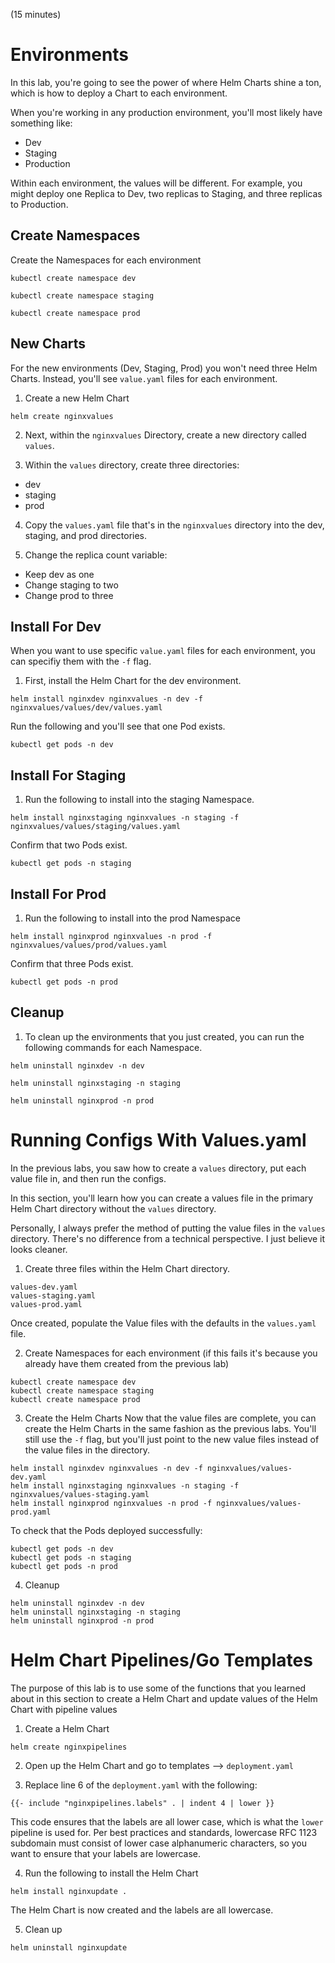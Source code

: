 (15 minutes)
# Environments

In this lab, you're going to see the power of where Helm Charts shine a ton, which is how to deploy a Chart to each environment.

When you're working in any production environment, you'll most likely have something like:
- Dev
- Staging
- Production

Within each environment, the values will be different. For example, you might deploy one Replica to Dev, two replicas to Staging, and three replicas to Production.

## Create Namespaces
Create the Namespaces for each environment

```
kubectl create namespace dev
```

```
kubectl create namespace staging
```

```
kubectl create namespace prod
```

## New Charts

For the new environments (Dev, Staging, Prod) you won't need three Helm Charts. Instead, you'll see `value.yaml` files for each environment.

1. Create a new Helm Chart
```
helm create nginxvalues
```

2. Next, within the `nginxvalues` Directory, create a new directory called `values`.

3. Within the `values` directory, create three directories:
- dev
- staging
- prod

4. Copy the `values.yaml` file that's in the `nginxvalues` directory into the dev, staging, and prod directories.

5. Change the replica count variable:
- Keep dev as one
- Change staging to two
- Change prod to three

## Install For Dev
When you want to use specific `value.yaml` files for each environment, you can specifiy them with the `-f` flag.
1. First, install the Helm Chart for the dev environment.
```
helm install nginxdev nginxvalues -n dev -f nginxvalues/values/dev/values.yaml
```

Run the following and you'll see that one Pod exists.
```
kubectl get pods -n dev
```

## Install For Staging
1. Run the following to install into the staging Namespace.

```
helm install nginxstaging nginxvalues -n staging -f nginxvalues/values/staging/values.yaml
```

Confirm that two Pods exist.
```
kubectl get pods -n staging
```

## Install For Prod
1. Run the following to install into the prod Namespace
```
helm install nginxprod nginxvalues -n prod -f nginxvalues/values/prod/values.yaml
```

Confirm that three Pods exist.
```
kubectl get pods -n prod
```

## Cleanup
1. To clean up the environments that you just created, you can run the following commands for each Namespace.

```
helm uninstall nginxdev -n dev
```

```
helm uninstall nginxstaging -n staging
```

```
helm uninstall nginxprod -n prod
```

# Running Configs With Values.yaml

In the previous labs, you saw how to create a `values` directory, put each value file in, and then run the configs.

In this section, you'll learn how you can create a values file in the primary Helm Chart directory without the `values` directory.

Personally, I always prefer the method of putting the value files in the `values` directory. There's no difference from a technical perspective. I just believe it looks cleaner.

1. Create three files within the Helm Chart directory.
```
values-dev.yaml
values-staging.yaml
values-prod.yaml
```

Once created, populate the Value files with the defaults in the `values.yaml` file.

2. Create Namespaces for each environment (if this fails it's because you already have them created from the previous lab)
```
kubectl create namespace dev
kubectl create namespace staging
kubectl create namespace prod
```

3. Create the Helm Charts
Now that the value files are complete, you can create the Helm Charts in the same fashion as the previous labs. You'll still use the `-f` flag, but you'll just point to the new value files instead of the value files in the directory.

```
helm install nginxdev nginxvalues -n dev -f nginxvalues/values-dev.yaml
helm install nginxstaging nginxvalues -n staging -f nginxvalues/values-staging.yaml
helm install nginxprod nginxvalues -n prod -f nginxvalues/values-prod.yaml
```
To check that the Pods deployed successfully:
```
kubectl get pods -n dev
kubectl get pods -n staging
kubectl get pods -n prod
```

4. Cleanup
```
helm uninstall nginxdev -n dev
helm uninstall nginxstaging -n staging
helm uninstall nginxprod -n prod
```

# Helm Chart Pipelines/Go Templates

The purpose of this lab is to use some of the functions that you learned about in this section to create a Helm Chart and update values of the Helm Chart with pipeline values

1. Create a Helm Chart
```
helm create nginxpipelines
```

2. Open up the Helm Chart and go to templates --> `deployment.yaml`

3. Replace line 6 of the `deployment.yaml` with the following:
```
{{- include "nginxpipelines.labels" . | indent 4 | lower }}
```

This code ensures that the labels are all lower case, which is what the `lower` pipeline is used for. Per best practices and standards, lowercase RFC 1123 subdomain must consist of lower case alphanumeric characters, so you want to ensure that your labels are lowercase.

4. Run the following to install the Helm Chart
```
helm install nginxupdate .
```

The Helm Chart is now created and the labels are all lowercase.

5. Clean up
```
helm uninstall nginxupdate
```